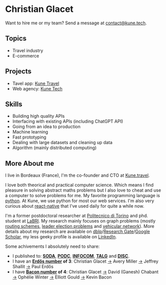 # Christian Glacet

Want to hire me or my team? Send a message at <a href="mailto:contact@kune.tech">contact@kune.tech</a>.

## Topics

- Travel industry
- E-commerce

## Projects

- Tavel app: [Kune Travel](https://kune.travel)
- Web agency: [Kune Tech](https://kune.tech)

## Skills

- Building high quality APIs
- Interfacing with existing APIs (including ChatGPT API)
- Going from an idea to production
- Machine learning
- Fast prototyping
- Dealing with large datasets and cleaning up data
- Algorithm (mainly distributed computing)

<!-- <div align="center">
  <a href="https://kune.travel">
    <img src="https://kune.travel/img/kune.png" width=100 /> 
  </a>
</div> -->

## More About me

I live in Bordeaux (France), I'm the co-founder and CTO at [Kune.travel][kune.travel]. 

I love both theorical and practical computer science. Which means I find pleasure in solving abstract maths
problems but I also love to cheat and use a computer to solve problems for me. 
My favorite programming language is [python][python]. 
At Kune, we use python for most our web services. I'm also very curious 
about [react-native][RN] that I've used daily for quite a while now.

I'm a former postdoctoral researcher at [Politecnico di Torino][polito] and phd. student at [LaBRI][labri].
My research mainly focuses on graph problems (mostly [routing schemes][routing schemes], [leader election problems][leader election] and [vehicular network][vanet]). More details about my research are available on [dblp][dblp]/[Research Gate][rs gate]/[Google Scholar][google scholar], my less geeky profile is available on [LinkedIn][linkedin].

Some achivements I absolutely need to share:  

- I published to: **[SODA][SODA]**, **[PODC][PODC]**, **[INFOCOM][INFOCOM]**, **[TALG][TALG]** and **[DISC][DISC]**.
- I have an **[Erdős number][erdos number] of 3**: 
  Christian Glacet [→][ref1]
  Avery Miller [→][ref3] 
  Jeffrey Shallit [→][ref2] 
  Paul Erdős
 - I have **[Bacon number][bacon number] of 4**: 
  Christian Glacet [→][hard corner] 
  David (Ganesh) Chabant [→][ganesh ophelie] 
  Ophélie Winter [→][space travesty] 
  Elliott Gould [→][the big picture]
  Kevin Bacon 
<!--
- Favorites computer science related topic:
   * [discrete mathematics][discrete maths]/algorithms,
   * [computational complexity],
   * design patterns and programming paradigms,
   * and of course puzzles and riddles of any kind!
-->

<!--
Any opportunity to **lower my Bacon number to 3** is more than welcome. Note that I'm an awful actor so you better arm yourself with patience and low expectetions.
-->

<!--
At some point in time I sarted writing some [notes on various computer programming topics][blog] but saddly I don't have enough time to write quality content about this. I'll get back to it next time I have the opportunity to teach :). 
-->

<!--[![Anurag's github stats](https://github-readme-stats.vercel.app/api?username=cglacet)](https://github.com/anuraghazra/github-readme-stats) -->

<!--
<center>
[![Top Langs](https://github-readme-stats.vercel.app/api/top-langs/?username=cglacet&layout=compact)](https://github.com/anuraghazra/github-readme-stats#top-languages-card)
</center>
-->

<!--
<a href="https://api.countapi.xyz/get/cglacet/visitors">
  !<img src="https://api.countapi.xyz/hit/cglacet/visitors?img" 
       alt="just counting, will this really work, let's find out."
       title="Dont mind me, I'm just counting."
  />
</a>
-->

  [polito]: https://www.polito.it/?lang=en
  [kune.travel]: https://kune.travel/
  [labri]: https://www.labri.fr/
  [blog]: https://github.com/cglacet/Blog#my-publicationsnotes-on-various-subjects
  [ref1]: https://www.researchgate.net/publication/314298091_Time_vs_Information_Tradeoffs_for_Leader_Election_in_Anonymous_Trees
  [ref2]: http://jtnb.cedram.org/item?id=JTNB_1991__3_1_43_0
  [ref3]: https://www.researchgate.net/publication/223312956_Decimations_of_languages_and_state_complexity
  [hard corner]: https://www.imdb.com/title/tt7899572/?ref_=nmbio_mbio
  [visiteur du futur]: https://www.imdb.com/title/tt2473544/?ref_=nm_flmg_act_21
  [grace of monaco]: https://www.imdb.com/title/tt2095649/?ref_=nv_sr_1?ref_=nv_sr_1
  [in the cut]: https://www.imdb.com/title/tt0199626/?ref_=nv_sr_1?ref_=nv_sr_1
  [ganesh ophelie]: https://google.com
  [the big picture]: https://www.wikiwand.com/en/The_Big_Picture_(1989_film)
  [space travesty]: https://www.wikiwand.com/en/2001%3a_A_Space_Travesty
  [discrete maths]: https://www.wikiwand.com/en/Discrete_mathematics
  [computational complexity]: https://www.wikiwand.com/en/Computational_complexity
  [python]: https://www.python.org/
  [RN]: https://reactnative.dev/
  [routing schemes]: https://www.wikiwand.com/en/Routing
  [leader election]: https://www.wikiwand.com/en/Leader_election#article_content_wrapper
  [vanet]: https://www.wikiwand.com/fr/Vehicular_Ad-Hoc_Network#article_content_wrapper
  [erdos number]: https://mathscinet.ams.org/mathscinet/collaborationDistance.html
  [bacon number]: https://www.wikiwand.com/en/Six_Degrees_of_Kevin_Bacon
  [dblp]: https://dblp.uni-trier.de/pers/hd/g/Glacet:Christian
  [rs gate]: https://www.researchgate.net/profile/Christian_Glacet
  [google scholar]: https://scholar.google.fr/citations?user=hRsspqQAAAAJ
  [linkedin]: https://www.linkedin.com/in/cglacet/
  [SODA]: http://www.guide2research.com/conference/soda-2021-acm-siam-symposium-on-discrete-algorithms
  [PODC]: http://www.guide2research.com/conference/podc-2020
  [INFOCOM]: http://www.guide2research.com/conference/infocom-2021-ieee-international-conference-on-computer-communications-infocom
  [TALG]: http://www.guide2research.com/journal/acm-transactions-on-algorithms
  [DISC]: http://www.guide2research.com/conference/disc-2020-international-symposium-on-distributed-computing
